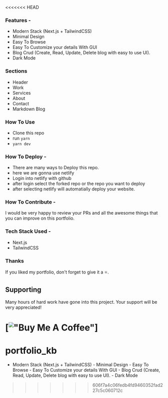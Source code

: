 <<<<<<< HEAD
### Features -

- Modern Stack (Next.js + TailwindCSS)
- Minimal Design
- Easy To Browse
- Easy To Customize your details With GUI
- Blog Crud (Create, Read, Update, Delete blog with easy to use UI).
- Dark Mode

### Sections

- Header
- Work
- Services
- About
- Contact
- Markdown Blog

### How To Use

- Clone this repo
- run `yarn`
- `yarn dev`

### How To Deploy -

- There are many ways to Deploy this repo.
- here we are gonna use netlify
- Login into netlify with github
- after login select the forked repo or the repo you want to deploy
- after selecting netlify will automatially deploy your website.

### How To Contribute -

I would be very happy to review your PRs and all the awesome things that you can improve on this portfolio.

### Tech Stack Used -

- Next.js
- TailwindCSS

### Thanks

If you liked my portfolio, don't forget to give it a ⭐.

## Supporting

Many hours of hard work have gone into this project. Your support will be very appreciated!

[!["Buy Me A Coffee"](https://www.buymeacoffee.com/assets/image/custom_images/orange_image.png)]
=======
# portfolio_kb
- Modern Stack (Next.js + TailwindCSS) - Minimal Design - Easy To Browse - Easy To Customize your details With GUI - Blog Crud (Create, Read, Update, Delete blog with easy to use UI). - Dark Mode
>>>>>>> 606f7a4c06fedb4fd9460352fad227c5c060712c
